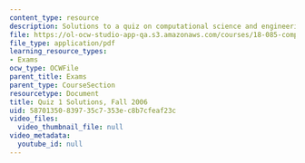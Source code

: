 ```yaml
---
content_type: resource
description: Solutions to a quiz on computational science and engineering.
file: https://ol-ocw-studio-app-qa.s3.amazonaws.com/courses/18-085-computational-science-and-engineering-i-fall-2008/58701350839735c7353ec8b7cfeaf23c_q1_sol_18085_f06.pdf
file_type: application/pdf
learning_resource_types:
- Exams
ocw_type: OCWFile
parent_title: Exams
parent_type: CourseSection
resourcetype: Document
title: Quiz 1 Solutions, Fall 2006
uid: 58701350-8397-35c7-353e-c8b7cfeaf23c
video_files:
  video_thumbnail_file: null
video_metadata:
  youtube_id: null
---
```


